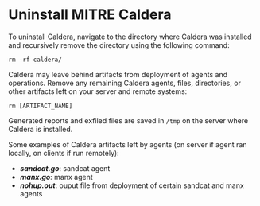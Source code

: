 # Uninstall MITRE Caldera

To uninstall Caldera, navigate to the directory where Caldera was installed and recursively remove the directory using the following command: 
```
rm -rf caldera/
```

Caldera may leave behind artifacts from deployment of agents and operations. Remove any remaining Caldera agents, files, directories, or other artifacts left on your server and remote systems:
```
rm [ARTIFACT_NAME]
```

Generated reports and exfiled files are saved in `/tmp` on the server where Caldera is installed.

Some examples of Caldera artifacts left by agents (on server if agent ran locally, on clients if run remotely):
* **_sandcat.go_**: sandcat agent
* **_manx.go_**: manx agent 
* **_nohup.out_**: ouput file from deployment of certain sandcat and manx agents
